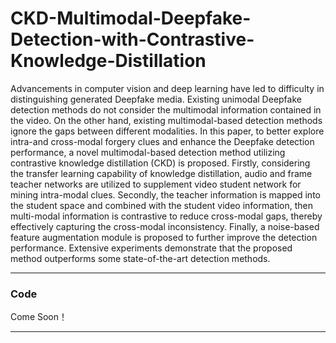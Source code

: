 # CKD-Multimodal-Deepfake-Detection-with-Contrastive-Knowledge-Distillation

Advancements in computer vision and deep learning have led to difficulty in distinguishing generated Deepfake media. Existing unimodal Deepfake detection methods do not consider the multimodal information contained in the video. On the other hand, existing multimodal-based detection methods ignore the gaps between different modalities. In this paper, to better explore intra-and cross-modal forgery clues and enhance the Deepfake detection performance, a novel multimodal-based detection method utilizing contrastive knowledge distillation (CKD) is proposed. Firstly, considering the transfer learning capability of knowledge distillation, audio and frame teacher networks are utilized to supplement video student network for mining intra-modal clues. Secondly, the teacher information is mapped into the student space and combined with the student video information, then multi-modal information is contrastive to reduce cross-modal gaps, thereby effectively capturing the cross-modal inconsistency. Finally, a noise-based feature augmentation module is proposed to further improve the detection performance. Extensive experiments demonstrate that the proposed method outperforms some state-of-the-art detection methods.

***
### Code
Come Soon！
***
